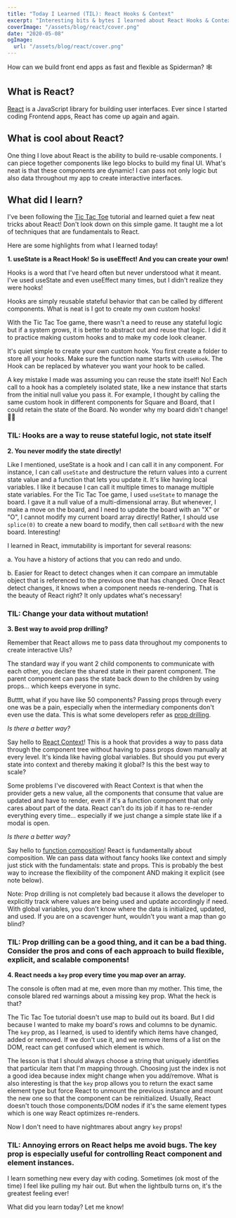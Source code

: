 ```yaml
---
title: "Today I Learned (TIL): React Hooks & Context"
excerpt: "Interesting bits & bytes I learned about React Hooks & Context"
coverImage: "/assets/blog/react/cover.png"
date: "2020-05-08"
ogImage:
  url: "/assets/blog/react/cover.png"
---
```


How can we build front end apps as fast and flexible as Spiderman? 🕸️

## What is React?

[React](https://reactjs.org/) is a JavaScript library for building user interfaces. Ever since I started coding Frontend apps, React has come up again and again.

## What is cool about React?

One thing I love about React is the ability to build re-usable components. I can piece together components like lego blocks to build my final UI. What's neat is that these components are dynamic! I can pass not only logic but also data throughout my app to create interactive interfaces.

## What did I learn?

I've been following the [Tic Tac Toe](https://reactjs.org/tutorial/tutorial.html) tutorial and learned quiet a few neat tricks about React!
Don't look down on this simple game. It taught me a lot of techniques that are fundamentals to React.

Here are some highlights from what I learned today!

**1. useState is a React Hook! So is useEffect! And you can create your own!**

Hooks is a word that I've heard often but never understood what it meant. I've used useState and even useEffect many times, but I didn't realize they were hooks!

Hooks are simply reusable stateful behavior that can be called by different components. What is neat is I got to create my own custom hooks!

With the Tic Tac Toe game, there wasn't a need to reuse any stateful logic but if a system grows, it is better to abstract out and reuse that logic. I did it to practice making custom hooks and to make my code look cleaner.

It's quiet simple to create your own custom hook. You first create a folder to store all your hooks. Make sure the function name starts with `useHook`. The Hook can be replaced by whatever you want your hook to be called.

A key mistake I made was assuming you can reuse the state itself! No! Each call to a hook has a completely isolated state, like a new instance that starts from the initial null value you pass it. For example, I thought by calling the same custom hook in different components for Square and Board, that I could retain the state of the Board. No wonder why my board didn't change! 🤦‍♀️

### TIL: Hooks are a way to reuse stateful logic, not state itself

**2. You never modify the state directly!**

Like I mentioned, useState is a hook and I can call it in any component. For instance, I can call `useState` and destructure the return values into a current state value and a function that lets you update it. It's like having local variables. I like it because I can call it multiple times to manage multiple state variables. For the Tic Tac Toe game, I used `useState` to manage the board. I gave it a null value of a multi-dimensional array. But whenever, I make a move on the board, and I need to update the board with an "X" or "O", I cannot modify my current board array directly! Rather, I should use `splice(0)` to create a new board to modify, then call `setBoard` with the new board. Interesting!

I learned in React, immutability is important for several reasons:

a. You have a history of actions that you can redo and undo.

b. Easier for React to detect changes when it can compare an immutable object that is referenced to the previous one that has changed. Once React detect changes, it knows when a component needs re-rendering. That is the beauty of React right? It only updates what's necessary!

### TIL: Change your data without mutation!

**3. Best way to avoid prop drilling?**

Remember that React allows me to pass data throughout my components to create interactive UIs?

The standard way if you want 2 child components to communicate with each other, you declare the shared state in their parent component. The parent component can pass the state back down to the children by using props... which keeps everyone in sync.

Butttt, what if you have like 50 components? Passing props through every one was be a pain, especially when the intermediary components don't even use the data. This is what some developers refer as [prop drilling](https://kentcdodds.com/blog/prop-drilling).

_Is there a better way?_

Say hello to [React Context](https://reactjs.org/docs/context.html)! This is a hook that provides a way to pass data through the component tree without having to pass props down manually at every level. It's kinda like having global variables. But should you put every state into context and thereby making it global? Is this the best way to scale?

Some problems I've discovered with React Context is that when the provider gets a new value, all the components that consume that value are updated and have to render, even if it's a function component that only cares about part of the data. React can't do its job if it has to re-render everything every time... especially if we just change a simple state like if a modal is open.

_Is there a better way?_

Say hello to [function composition](https://www.youtube.com/watch?v=3XaXKiXtNjw)! React is fundamentally about composition. We can pass data without fancy hooks like context and simply just stick with the fundamentals: state and props. This is probably the best way to increase the flexibility of the component AND making it explicit (see note below).

Note: Prop drilling is not completely bad because it allows the developer to explicitly track where values are being used and update accordingly if need. With global variables, you don't know where the data is initialized, updated, and used. If you are on a scavenger hunt, wouldn't you want a map than go blind?

### TIL: Prop drilling can be a good thing, and it can be a bad thing. Consider the pros and cons of each approach to build flexible, explicit, and scalable components!

**4. React needs a `key` prop every time you map over an array.**

The console is often mad at me, even more than my mother. This time, the console blared red warnings about a missing key prop. What the heck is that?

The Tic Tac Toe tutorial doesn't use map to build out its board. But I did because I wanted to make my board's rows and columns to be dynamic. The `key` prop, as I learned, is used to identify which items have changed, added or removed. If we don't use it, and we remove items of a list on the DOM, react can get confused which element is which.

The lesson is that I should always choose a string that uniquely identifies that particular item that I'm mapping through. Choosing just the index is not a good idea because index might change when you add/remove. What is also interesting is that the `key` prop allows you to return the exact same element type but force React to unmount the previous instance and mount the new one so that the component can be reinitialized. Usually, React doesn't touch those components/DOM nodes if it's the same element types which is one way React optimizes re-renders.

Now I don't need to have nightmares about angry `key` props!

### TIL: Annoying errors on React helps me avoid bugs. The key prop is especially useful for controlling React component and element instances.

I learn something new every day with coding. Sometimes (ok most of the time) I feel like pulling my hair out. But when the lightbulb turns on, it's the greatest feeling ever!

What did you learn today? Let me know!
